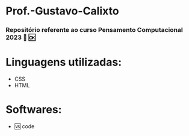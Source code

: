 # Prof.-Gustavo-Calixto
### Repositório referente ao curso Pensamento Computacional 2023  :floppy_disk: :ok:
# Linguagens utilizadas:
- CSS
- HTML


# Softwares:

- :vs: code
